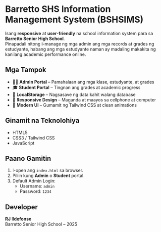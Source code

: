 # Barretto SHS Information Management System (BSHSIMS)

Isang **responsive** at **user-friendly** na school information system para sa **Barretto Senior High School**.  
Pinapadali nitong i-manage ng mga admin ang mga records at grades ng estudyante, habang ang mga estudyante naman ay madaling makakita ng kanilang academic performance online.

## Mga Tampok
- 👨‍🏫 **Admin Portal** – Pamahalaan ang mga klase, estudyante, at grades  
- 🎓 **Student Portal** – Tingnan ang grades at academic progress  
- 💾 **LocalStorage** – Nagsasave ng data kahit walang database  
- 📱 **Responsive Design** – Maganda at maayos sa cellphone at computer  
- 🎨 **Modern UI** – Gumamit ng Tailwind CSS at clean animations  

## Ginamit na Teknolohiya
- HTML5  
- CSS3 / Tailwind CSS  
- JavaScript  

## Paano Gamitin
1. I-open ang `index.html` sa browser.  
2. Piliin kung **Admin** o **Student** portal.  
3. Default Admin Login:  
   - Username: `admin`  
   - Password: `1234`

## Developer
**RJ Ildefonso**  
Barretto Senior High School – 2025
